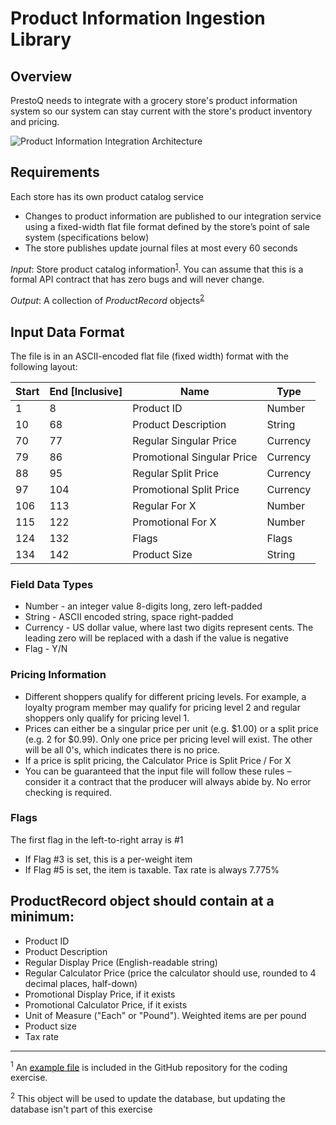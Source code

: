 # Product Information Ingestion Library

## Overview

PrestoQ needs to integrate with a grocery store's product information system so our system can stay current with the store's product inventory and pricing.

![Product Information Integration Architecture](https://github.com/prestoqinc/code-exercise-services/raw/master/PrestoQ_Coding_Exercise_Architecture.png "Product Information Integration Architecture")

## Requirements
Each store has its own product catalog service
* Changes to product information are published to our integration service using a fixed-width flat file format defined by the store’s point of sale system (specifications below)
* The store publishes update journal files at most every 60 seconds

*Input*: Store product catalog information<sup>[1](#footnote1)</sup>.  You can assume that this is a formal API contract that has zero bugs and will never change.

*Output*: A collection of _ProductRecord_ objects<sup>[2](#footnote2)</sup>

## Input Data Format
The file is in an ASCII-encoded flat file (fixed width) format with the following layout:

| Start | End [Inclusive] | Name                       | Type     |
|-------|-----------------|----------------------------|----------|
| 1     | 8               | Product ID                 | Number   |
| 10    | 68              | Product Description        | String   |
| 70    | 77              | Regular Singular Price     | Currency |
| 79    | 86              | Promotional Singular Price | Currency |
| 88    | 95              | Regular Split Price        | Currency |
| 97    | 104             | Promotional Split Price    | Currency |
| 106   | 113             | Regular For X              | Number   |
| 115   | 122             | Promotional For X          | Number   |
| 124   | 132             | Flags                      | Flags    |
| 134   | 142             | Product Size               | String   |

### Field Data Types
* Number - an integer value 8-digits long, zero left-padded
* String - ASCII encoded string, space right-padded
* Currency - US dollar value, where last two digits represent cents.  The leading zero will be replaced with a dash if the value is negative
* Flag - Y/N

### Pricing Information
* Different shoppers qualify for different pricing levels.  For example, a loyalty program member may qualify for pricing level 2 and regular shoppers only qualify for pricing level 1. 
* Prices can either be a singular price per unit (e.g. $1.00) or a split price (e.g. 2 for $0.99).  Only one price per pricing level will exist.  The other will be all 0's, which indicates there is no price.
* If a price is split pricing, the Calculator Price is Split Price / For X
* You can be guaranteed that the input file will follow these rules – consider it a contract that the producer will always abide by.  No error checking is required.

### Flags
The first flag in the left-to-right array is #1
* If Flag #3 is set, this is a per-weight item
* If Flag #5 is set, the item is taxable.  Tax rate is always 7.775%

## ProductRecord object should contain at a minimum:
* Product ID
* Product Description
* Regular Display Price (English-readable string)
* Regular Calculator Price (price the calculator should use, rounded to 4 decimal places, half-down)
* Promotional Display Price, if it exists
* Promotional Calculator Price, if it exists
* Unit of Measure ("Each" or "Pound").  Weighted items are per pound
* Product size
* Tax rate

______________________________________________________________________________________________________
<sup><a name="footnote1">1</a></sup> An [example file](../master/input-sample.txt) is included in the GitHub repository for the coding exercise.

<sup><a name="footnote2">2</a></sup> This object will be used to update the database, but updating the database isn't part of this exercise
